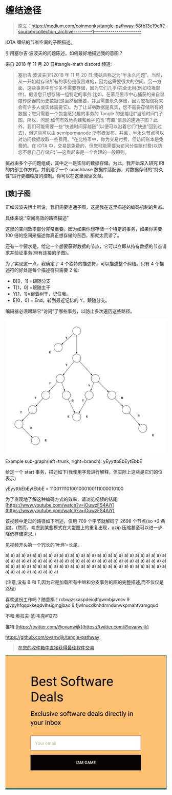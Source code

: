 # 缠结途径

> 原文：<https://medium.com/coinmonks/tangle-pathway-58fb13e19eff?source=collection_archive---------1----------------------->

IOTA 缠结的节省空间的子图描述。

引用塞尔吉·波波夫的问题陈述，如何最好地描述我的意图？

来自 2018 年 11 月 20 日#tangle-math discord 频道:

> 塞尔吉·波波夫[IF]2018 年 11 月 20 日:我姑且称之为“半永久问题”。当然，从一开始就存储所有的事务是很困难的，因为这需要很大的空间。另一方面，这些事务中有许多不需要存储，因为它们几乎/完全无用(例如垃圾邮件)。假设您只想存储一组特定的事务:比如，在慕尼黑市中心捕获的来自温度传感器的历史数据(这当然很重要，并且需要永久存储，因为您相信将来会有许多人或实体需要它)。为了让*证明*数据是真实，您不需要存储所有的数据；您只需要一个包含感兴趣的事务的 Tangle 的连接(到“当前时间”)子图。所以，问题:如何有效地构建和维护包含“有趣”信息的连通子图？此外，我们可能需要一些“快速时间穿越链”(以便可以沿着它们“快速”回到过去)，但这些可以由 semipermanode 所有者发布。并且，半永久节点可以对访问数据收取一些费用。“在比特币中，你为交易付费，但访问账本是免费的。在 IOTA 中，交易是免费的，但您可能需要为访问分类账付费(以防您不想自己存储它)”—这看起来是一个合理的一般原则。

挑战由多个子问题组成，其中之一是实际的数据存储。为此，我开始深入研究 IRI 的内部工作方式，并创建了一个 couchbase 数据库适配器，对数据存储的“持久性”进行更细粒度的控制。你可以在这里阅读文章。

## [数]子图

正如波波夫博士所说，我们需要连通子图，这是我在这里描述的编码机制的焦点。

具体来说:“空间高效的路径描述”

这里的空间效率部分非常重要。因为如果你想存储一个特定的事务，如果你需要 100 倍的空间来描述你真正想存储的东西，那就太荒谬了。

还有一个要求是，给定一个想要获得数据的节点，它可以立即从持有数据的节点请求并验证事务(带有连接的子图)。

为了实现这一点，我确定了 4 个独特的描述符，可以描述整个纠结。只有 4 个描述符的好处是每个描述符只需要 2 位:

*   B[0，1] =跟随分支
*   T[1，0] =跟随主干
*   Y[1，1]=跟着树干，记住我。
*   E[0，0] = End，转到最近记忆的 Y，跟随分支。

编码器必须跟踪它“访问”了哪些事务，以防止多次遍历这些路径。

![](img/da8919acc904150a722e564874c70580.png)

Example sub-graph(left=trunk, right=branch): yEyyttbEbEytEbbE

给定一个 start 事务，描述如下(我使用字母进行解释，但实际上这些是它们的位表示)

yEyyttbEbEytEbbE = 1100111101001000100111000010100

为了直观地了解这种编码方式的效率，请浏览视频的结尾:[https://www.youtube.com/watch?v=iOuwzFS4AiY](https://www.youtube.com/watch?v=iOuwzFS4AiY)

该视频中走过的路径如下所述，仅用 709 个字节就解码了 2698 个节点(so *2 条边)。(然而，考虑到某些模式在大型图上的重复出现，gzip 压缩甚至可以进一步降低存储需求。)

见视频开头第一个冗长的‘叶烨’=长尾。

a) a) a) a) a) a) a) a) a) a) a) a) a) a) a) a) a) a) a) a) a) a) a) a) a) a) a) a) a) a) a) a) a) a) a) a) a) a) a) a) a) a) a) a) a) a) a) a) a) a) a) a) a) a) a) a) a) a) a) a) a) a) a) a) a) a) a) a) a) a) a) a) a) a) a) a) a) a) a) a) a) a) a) a) a) a) a) a) a) a) a) a) a) a) a) a) a) a) a) a)

(注意,没有 B 和 T,因为它是加载所有中继和分支事务的图的完整描述,而不仅仅是路径)

喜欢这份工作吗？随意捐！rcbwjzskaspdeiojtfgwmbjavncv 9 gjvpyhfqqokkeqdvlhsigmgjbao 9 fjwlnucdknhdmndunwkpmahtvamgqud

不和:奥拉夫·范·韦克#1273

推特:[https://twitter.com/@ovanwijk](https://twitter.com/@ovanwijk)

https://github.com/ovanwijk/tangle-pathway

> [在您的收件箱中直接获得最佳软件交易](https://coincodecap.com/?utm_source=coinmonks)

[![](img/7c0b3dfdcbfea594cc0ae7d4f9bf6fcb.png)](https://coincodecap.com/?utm_source=coinmonks)